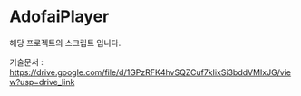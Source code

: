 # AdofaiPlayer

해당 프로젝트의 스크립트 입니다.

기술문서 : https://drive.google.com/file/d/1GPzRFK4hvSQZCuf7kIixSi3bddVMIxJG/view?usp=drive_link
